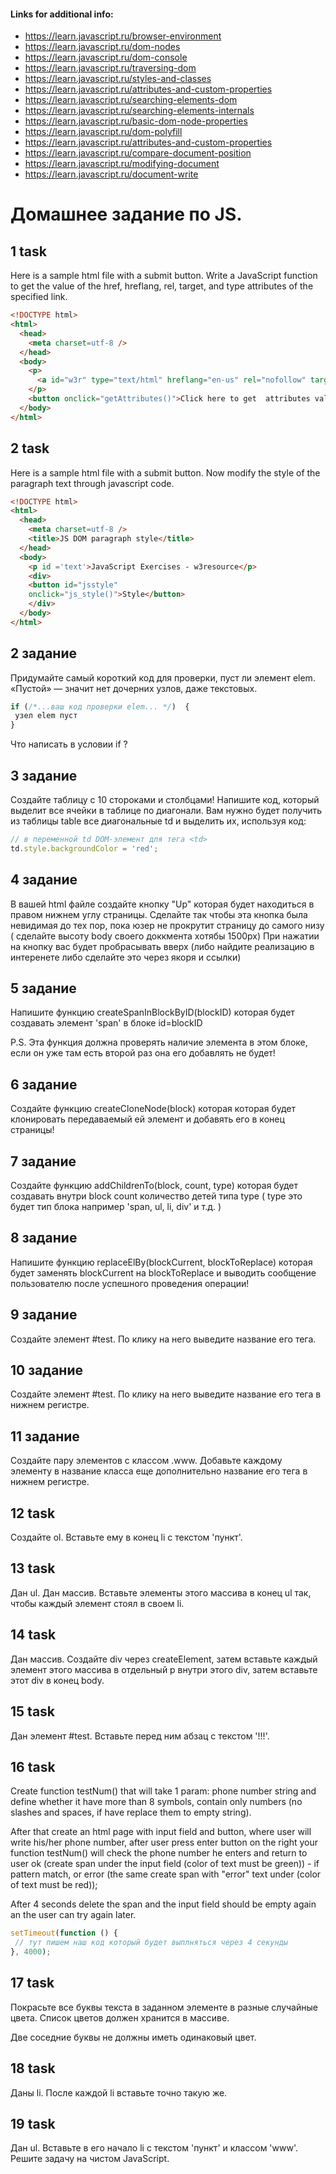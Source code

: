 #### Links for additional info:
* https://learn.javascript.ru/browser-environment
* https://learn.javascript.ru/dom-nodes
* https://learn.javascript.ru/dom-console
* https://learn.javascript.ru/traversing-dom
* https://learn.javascript.ru/styles-and-classes
* https://learn.javascript.ru/attributes-and-custom-properties
* https://learn.javascript.ru/searching-elements-dom
* https://learn.javascript.ru/searching-elements-internals
* https://learn.javascript.ru/basic-dom-node-properties
* https://learn.javascript.ru/dom-polyfill
* https://learn.javascript.ru/attributes-and-custom-properties
* https://learn.javascript.ru/compare-document-position
* https://learn.javascript.ru/modifying-document
* https://learn.javascript.ru/document-write

# Домашнее задание по JS.

## 1 task

Here is a sample html file with a submit button. Write a JavaScript function to get the value of the href, hreflang, rel, target, and type attributes of the specified link.

```html
<!DOCTYPE html>  
<html>
  <head>  
    <meta charset=utf-8 />  
  </head>  
  <body>  
    <p>
      <a id="w3r" type="text/html" hreflang="en-us" rel="nofollow" target="_self" href="http://www.w3resource.com/">w3resource</a>
    </p>  
    <button onclick="getAttributes()">Click here to get  attributes value</button>  
  </body>
</html> 
```

## 2 task

Here is a sample html file with a submit button. Now modify the style of the paragraph text through javascript code.

```html
<!DOCTYPE html>  
<html>
  <head>  
    <meta charset=utf-8 />  
    <title>JS DOM paragraph style</title>  
  </head>   
  <body>  
    <p id ='text'>JavaScript Exercises - w3resource</p>   
    <div>  
    <button id="jsstyle"  
    onclick="js_style()">Style</button>  
    </div>  
  </body>  
</html>  
```

## 2 задание

Придумайте самый короткий код для проверки, пуст ли элемент elem.
«Пустой» — значит нет дочерних узлов, даже текстовых.

```javascript
if (/*...ваш код проверки elem... */)  {
 узел elem пуст 
}
```

Что написать в условии if ?

## 3 задание

Создайте таблицу с 10 стороками и столбцами!
Напишите код, который выделит все ячейки в таблице по диагонали.
Вам нужно будет получить из таблицы table все диагональные td и выделить их, используя код:

```javascript
// в переменной td DOM-элемент для тега <td>
td.style.backgroundColor = 'red';

```

## 4 задание

В вашей html файле создайте кнопку "Up" которая будет находиться в правом нижнем углу страницы. Сделайте так чтобы эта кнопка была невидимая до тех пор, пока юзер не прокрутит страницу до самого низу ( сделайте высоту body своего доккмента хотябы 1500px)
При нажатии на кнопку вас будет пробрасывать вверх (либо найдите реализацию в интеренете либо сделайте это через якоря и ссылки)

## 5 задание

Напишите функцию createSpanInBlockByID(blockID) которая будет создавать элемент 'span' в блоке id=blockID 

P.S. Эта функция должна проверять наличие элемента в этом блоке, если он уже там есть второй раз она его добавлять не будет!

## 6 задание

Создайте функцию createCloneNode(block) которая которая будет клонировать передаваемый ей элемент и добавять его в конец страницы! 

## 7 задание

Создайте функцию addChildrenTo(block, count, type) которая будет создавать внутри block count количество детей типа type ( type это будет тип блока например 'span, ul, li, div' и т.д.  )

## 8 задание

Напишите функцию replaceElBy(blockCurrent, blockToReplace) которая будет заменять blockCurrent на blockToReplace и выводить сообщение пользователю после успешного проведения операции!

## 9 задание

Создайте элемент #test. По клику на него выведите название его тега.

## 10 задание

Создайте элемент #test. По клику на него выведите название его тега в нижнем регистре.

## 11 задание

Создайте пару элементов с классом .www. Добавьте каждому элементу в название класса еще дополнительно название его тега в нижнем регистре.

## 12 task

Создайте ol. Вставьте ему в конец li с текстом 'пункт'.

## 13 task
 
Дан ul. Дан массив. Вставьте элементы этого массива в конец ul так, чтобы каждый элемент стоял в своем li.

## 14 task

Дан массив. Создайте div через createElement, затем вставьте каждый элемент этого массива в отдельный p 
внутри этого div, затем вставьте этот div в конец body.

## 15 task

Дан элемент #test. Вставьте перед ним абзац с текстом '!!!'.

## 16 task

Create function testNum() that will take 1 param: phone number string and define whether it have more than 8 symbols, 
contain only numbers (no slashes and spaces, if have replace them to empty string).

After that create an html page with input field and button, where user will write his/her phone number, 
after user press enter button on the right your function testNum() will check the phone number he enters 
and return to user ok (create span under the input field (color of text must be green)) - if pattern match, 
or error (the same create span with "error" text under (color of text must be red));

After 4 seconds delete the span and the input field should be empty again an the user can try again later.

```javascript
setTimeout(function () {
 // тут пишем наш код который будет выплняться через 4 секунды
}, 4000);
```

## 17 task

Покрасьте все буквы текста в заданном элементе в разные случайные цвета. Список цветов должен хранится в массиве.

Две соседние буквы не должны иметь одинаковый цвет.

## 18 task

Даны li. После каждой li вставьте точно такую же.

## 19 task

Дан ul. Вставьте в его начало li с текстом 'пункт' и классом 'www'. Решите задачу на чистом JavaScript.

